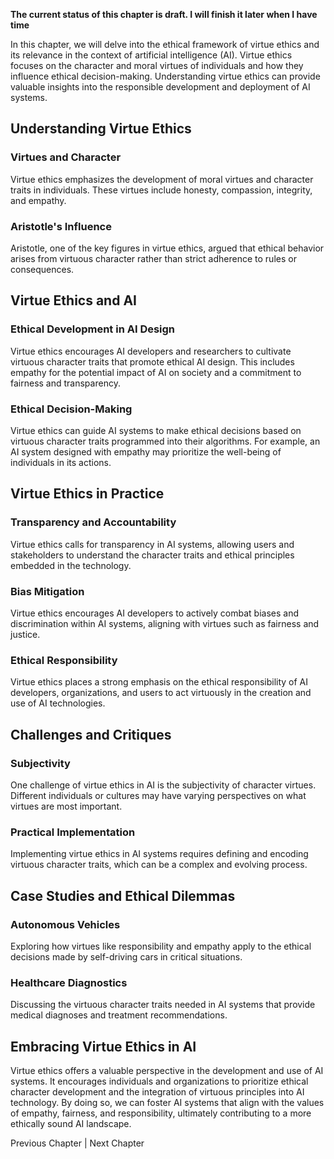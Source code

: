 **The current status of this chapter is draft. I will finish it later when I have time**

In this chapter, we will delve into the ethical framework of virtue ethics and its relevance in the context of artificial intelligence (AI). Virtue ethics focuses on the character and moral virtues of individuals and how they influence ethical decision-making. Understanding virtue ethics can provide valuable insights into the responsible development and deployment of AI systems.

Understanding Virtue Ethics
---------------------------

### Virtues and Character

Virtue ethics emphasizes the development of moral virtues and character traits in individuals. These virtues include honesty, compassion, integrity, and empathy.

### Aristotle's Influence

Aristotle, one of the key figures in virtue ethics, argued that ethical behavior arises from virtuous character rather than strict adherence to rules or consequences.

Virtue Ethics and AI
--------------------

### Ethical Development in AI Design

Virtue ethics encourages AI developers and researchers to cultivate virtuous character traits that promote ethical AI design. This includes empathy for the potential impact of AI on society and a commitment to fairness and transparency.

### Ethical Decision-Making

Virtue ethics can guide AI systems to make ethical decisions based on virtuous character traits programmed into their algorithms. For example, an AI system designed with empathy may prioritize the well-being of individuals in its actions.

Virtue Ethics in Practice
-------------------------

### Transparency and Accountability

Virtue ethics calls for transparency in AI systems, allowing users and stakeholders to understand the character traits and ethical principles embedded in the technology.

### Bias Mitigation

Virtue ethics encourages AI developers to actively combat biases and discrimination within AI systems, aligning with virtues such as fairness and justice.

### Ethical Responsibility

Virtue ethics places a strong emphasis on the ethical responsibility of AI developers, organizations, and users to act virtuously in the creation and use of AI technologies.

Challenges and Critiques
------------------------

### Subjectivity

One challenge of virtue ethics in AI is the subjectivity of character virtues. Different individuals or cultures may have varying perspectives on what virtues are most important.

### Practical Implementation

Implementing virtue ethics in AI systems requires defining and encoding virtuous character traits, which can be a complex and evolving process.

Case Studies and Ethical Dilemmas
---------------------------------

### Autonomous Vehicles

Exploring how virtues like responsibility and empathy apply to the ethical decisions made by self-driving cars in critical situations.

### Healthcare Diagnostics

Discussing the virtuous character traits needed in AI systems that provide medical diagnoses and treatment recommendations.

Embracing Virtue Ethics in AI
-----------------------------

Virtue ethics offers a valuable perspective in the development and use of AI systems. It encourages individuals and organizations to prioritize ethical character development and the integration of virtuous principles into AI technology. By doing so, we can foster AI systems that align with the values of empathy, fairness, and responsibility, ultimately contributing to a more ethically sound AI landscape.

Previous Chapter \| Next Chapter

